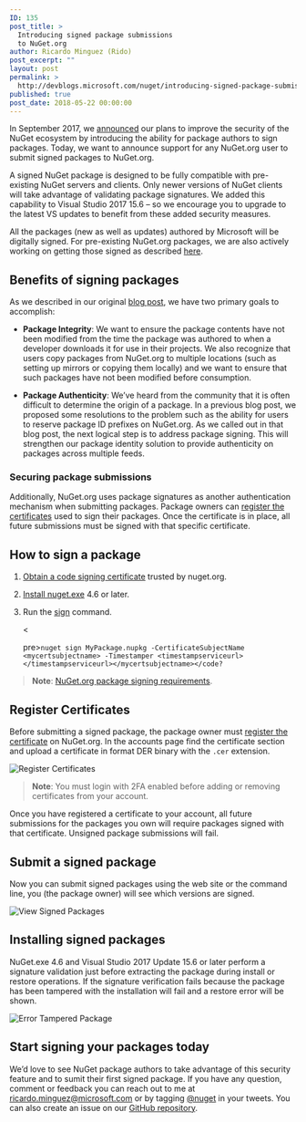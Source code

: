 ```yaml
---
ID: 135
post_title: >
  Introducing signed package submissions
  to NuGet.org
author: Ricardo Minguez (Rido)
post_excerpt: ""
layout: post
permalink: >
  http://devblogs.microsoft.com/nuget/introducing-signed-package-submissions/
published: true
post_date: 2018-05-22 00:00:00
---
```

In September 2017, we [announced][1] our plans to improve the security of the NuGet ecosystem by introducing the ability for package authors to sign packages. Today, we want to announce support for any NuGet.org user to submit signed packages to NuGet.org.

A signed NuGet package is designed to be fully compatible with pre-existing NuGet servers and clients. Only newer versions of NuGet clients will take advantage of validating package signatures. We added this capability to Visual Studio 2017 15.6 – so we encourage you to upgrade to the latest VS updates to benefit from these added security measures.

All the packages (new as well as updates) authored by Microsoft will be digitally signed. For pre-existing NuGet.org packages, we are also actively working on getting those signed as described [here][2].

## Benefits of signing packages

As we described in our original [blog post][1], we have two primary goals to accomplish:

*   **Package Integrity**: We want to ensure the package contents have not been modified from the time the package was authored to when a developer downloads it for use in their projects. We also recognize that users copy packages from NuGet.org to multiple locations (such as setting up mirrors or copying them locally) and we want to ensure that such packages have not been modified before consumption.

*   **Package Authenticity**: We’ve heard from the community that it is often difficult to determine the origin of a package. In a previous blog post, we proposed some resolutions to the problem such as the ability for users to reserve package ID prefixes on NuGet.org. As we called out in that blog post, the next logical step is to address package signing. This will strengthen our package identity solution to provide authenticity on packages across multiple feeds.

### Securing package submissions

Additionally, NuGet.org uses package signatures as another authentication mechanism when submitting packages. Package owners can [register the certificates][3] used to sign their packages. Once the certificate is in place, all future submissions must be signed with that specific certificate.

## How to sign a package

1.  [Obtain a code signing certificate][4] trusted by nuget.org.
2.  [Install nuget.exe][5] 4.6 or later.
3.  Run the [sign][6] command.
    
    <
    
    pre>`nuget sign MyPackage.nupkg -CertificateSubjectName <mycertsubjectname> -Timestamper <timestampserviceurl></timestampserviceurl></mycertsubjectname></code?`

> **Note**: [NuGet.org package signing requirements][7].

## Register Certificates

Before submitting a signed package, the package owner must [register the certificate][3] on NuGet.org. In the accounts page find the certificate section and upload a certificate in format DER binary with the `.cer` extension.

![Register Certificates][8]

> **Note**: You must login with 2FA enabled before adding or removing certificates from your account.

Once you have registered a certificate to your account, all future submissions for the packages you own will require packages signed with that certificate. Unsigned package submissions will fail.

## Submit a signed package

Now you can submit signed packages using the web site or the command line, you (the package owner) will see which versions are signed.

![View Signed Packages][9]

## Installing signed packages

NuGet.exe 4.6 and Visual Studio 2017 Update 15.6 or later perform a signature validation just before extracting the package during install or restore operations. If the signature verification fails because the package has been tampered with the installation will fail and a restore error will be shown.

![Error Tampered Package][10]

## Start signing your packages today

We’d love to see NuGet package authors to take advantage of this security feature and to sumit their first signed package. If you have any question, comment or feedback you can reach out to me at [ricardo.minguez@microsoft.com][11] or by tagging [@nuget][12] in your tweets. You can also create an issue on our [GitHub repository][13].

 [1]: https://blog.nuget.org/20170914/NuGet-Package-Signing.html
 [2]: https://github.com/NuGet/Home/wiki/Repository-Signatures
 [3]: https://docs.microsoft.com/en-us/nuget/reference/signed-packages-reference#register-certificate-on-nugetorg
 [4]: https://docs.microsoft.com/en-us/nuget/reference/signed-packages-reference#get-a-code-signing-certificate
 [5]: https://www.nuget.org/downloads
 [6]: https://docs.microsoft.com/en-us/nuget/tools/cli-ref-sign
 [7]: https://docs.microsoft.com/en-us/nuget/reference/signed-packages-reference#signature-requirements-on-nugetorg
 [8]: https://devblogs.microsoft.com/nuget/wp-content/uploads/sites/49/2019/05/cert-reg.png
 [9]: https://devblogs.microsoft.com/nuget/wp-content/uploads/sites/49/2019/05/view-signed.png
 [10]: https://devblogs.microsoft.com/nuget/wp-content/uploads/sites/49/2019/05/err-tampered.png
 [11]: mailto:ricardo.minguez@nuget.org?subject=PackageSigning
 [12]: http://twitter.com/nuget
 [13]: https://github.com/NuGet/NuGetGallery/issues/new